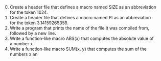 0. Create a header file that defines a macro named SIZE as an abbreviation for the token 1024.
1. Create a header file that defines a macro named PI as an abbreviation for the token 3.14159265359.
2. Write a program that prints the name of the file it was compiled from, followed by a new line.
3. Write a function-like macro ABS(x) that computes the absolute value of a number x.
4. Write a function-like macro SUM(x, y) that computes the sum of the numbers x an

